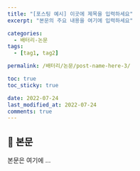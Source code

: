 ```yaml
---
title: "[포스팅 예시] 이곳에 제목을 입력하세요"
excerpt: "본문의 주요 내용을 여기에 입력하세요"

categories:
  - 배터리-논문
tags:
  - [tag1, tag2]

permalink: /배터리/논문/post-name-here-3/

toc: true
toc_sticky: true

date: 2022-07-24
last_modified_at: 2022-07-24
comments: true
---
```


## 🦥 본문

본문은 여기에 ...
